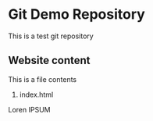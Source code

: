 # Git Demo Repository

This is a test git repository

## Website content

This is a file contents

1. index.html

Loren IPSUM